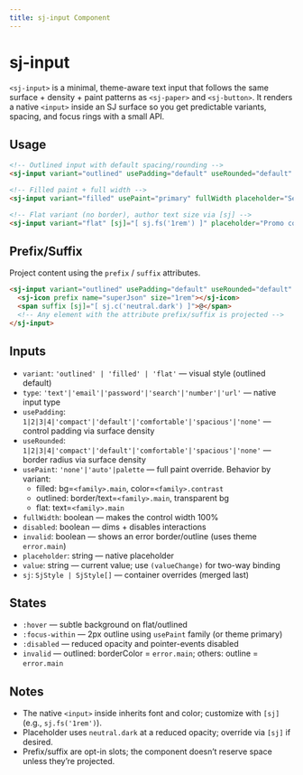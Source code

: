 ```yaml
---
title: sj-input Component
---
```


# sj-input

`<sj-input>` is a minimal, theme-aware text input that follows the same surface + density + paint patterns as `<sj-paper>` and `<sj-button>`. It renders a native `<input>` inside an SJ surface so you get predictable variants, spacing, and focus rings with a small API.

## Usage

```html
<!-- Outlined input with default spacing/rounding -->
<sj-input variant="outlined" usePadding="default" useRounded="default" placeholder="Email"></sj-input>

<!-- Filled paint + full width -->
<sj-input variant="filled" usePaint="primary" fullWidth placeholder="Search"></sj-input>

<!-- Flat variant (no border), author text size via [sj] -->
<sj-input variant="flat" [sj]="[ sj.fs('1rem') ]" placeholder="Promo code"></sj-input>
```

## Prefix/Suffix

Project content using the `prefix` / `suffix` attributes.

```html
<sj-input variant="outlined" usePadding="default" useRounded="default" placeholder="Search">
  <sj-icon prefix name="superJson" size="1rem"></sj-icon>
  <span suffix [sj]="[ sj.c('neutral.dark') ]">@</span>
  <!-- Any element with the attribute prefix/suffix is projected -->
</sj-input>
```

## Inputs

- `variant`: `'outlined' | 'filled' | 'flat'` — visual style (outlined default)
- `type`: `'text'|'email'|'password'|'search'|'number'|'url'` — native input type
- `usePadding`: `1|2|3|4|'compact'|'default'|'comfortable'|'spacious'|'none'` — control padding via surface density
- `useRounded`: `1|2|3|4|'compact'|'default'|'comfortable'|'spacious'|'none'` — border radius via surface density
- `usePaint`: `'none'|'auto'|palette` — full paint override. Behavior by variant:
  - filled: bg=`<family>.main`, color=`<family>.contrast`
  - outlined: border/text=`<family>.main`, transparent bg
  - flat: text=`<family>.main`
- `fullWidth`: boolean — makes the control width 100%
- `disabled`: boolean — dims + disables interactions
- `invalid`: boolean — shows an error border/outline (uses theme `error.main`)
- `placeholder`: string — native placeholder
- `value`: string — current value; use `(valueChange)` for two-way binding
- `sj`: `SjStyle | SjStyle[]` — container overrides (merged last)

## States

- `:hover` — subtle background on flat/outlined
- `:focus-within` — 2px outline using `usePaint` family (or theme primary)
- `:disabled` — reduced opacity and pointer-events disabled
- `invalid` — outlined: borderColor = `error.main`; others: outline = `error.main`

## Notes

- The native `<input>` inside inherits font and color; customize with `[sj]` (e.g., `sj.fs('1rem')`).
- Placeholder uses `neutral.dark` at a reduced opacity; override via `[sj]` if desired.
- Prefix/suffix are opt-in slots; the component doesn’t reserve space unless they’re projected.

